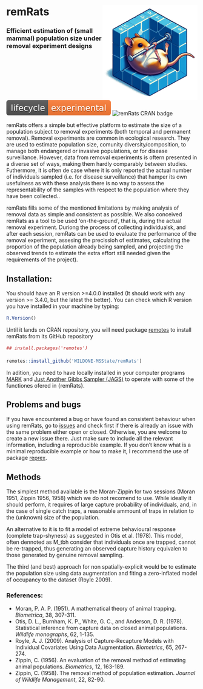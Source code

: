 
# remRats <img src='man/figures/logo.png' align="right" height="250" />

### Efficient estimation of (small mammal) population size under removal experiment designs

![remRats lifecycle](man/figures/lifecycle-experimental.svg) ![remRats
CRAN badge](man/figures/badge-cran.svg)

remRats offers a simple but effective platform to estimate the size of a
population subject to removal experiments (both temporal and permanent
removal). Removal experiments are common in ecological research. They
are used to estimate population size, comunity diversity/composition, to
manage both endangered or invasive populations, or for disease
surveillance. However, data from removal experiments is oftern presented
in a diverse set of ways, making them hardly comparably between studies.
Futhermore, it is often de case where it is only reported the actual
number of individuals sampled (i.e. for disease surveillance) that
hamper its own usefulness as with these analysis there is no way to
assess the representability of the samples with respect to the
population where they have been collected..

remRats fills some of the mentioned limitations by making analysis of
removal data as simple and consistent as possible. We also conceived
remRats as a tool to be used ‘on-the-ground’, that is, during the actual
removal experiment. Duriong the process of collecting individualsk, and
after each session, remRats can be used to evaluate the performance of
the removal experiment, assesing the precissioh of estimates,
calculating the proportion of the population already being sampled, and
projecting the observed trends to estimate the extra effort still needed
given the requirements of the project).

## Installation:

You should have an R version \>=4.0.0 installed (It should work with any
version \>= 3.4.0, but the latest the better). You can check which R
version you have installed in your machine by typing:

``` r
R.Version()
```

Until it lands on CRAN repository, you will need package
[remotes](https://cran.r-project.org/package=remotes) to install remRats
from its GitHub repository

``` r
## install.packages('remotes')

remotes::install_github('WILDONE-MSState/remRats')
```

In adition, you need to have locally installed in your computer programs
[MARK](http://www.phidot.org/software/mark/) and [Just Another Gibbs
Sampler (JAGS)](https://mcmc-jags.sourceforge.io/) to operate with some
of the functiones ofered in {remRats}.

## Problems and bugs

If you have encountered a bug or have found an consistent behaviour when
using remRats, go to
[issues](https://github.com/WILDONE-MSState/remRats/issues) and check
first if there is already an issue with the same problem either open or
closed. Otherwise, you are welcome to create a new issue there. Just
make sure to include all the relevant information, including a
reproducible example. If you don’t know what is a minimal reproducible
example or how to make it, I recommend the use of package
[reprex](https://cran.r-project.org/package=reprex).

## Methods

The simplest method available is the Moran-Zippin for two sessions
(Moran 1951, Zippin 1956, 1958) which we do not recomend to use. While
ideally it should perform, it requires of large capture probability of
individuals, and, in the case of single catch traps, a reasonable
ammount of traps in relation to the (unknown) size of the population.

An alternative to it is to fit a model of extreme behavioural response
(complete trap-shyness) as suggested in Otis et al. (1978). This model,
often dennoted as M\_tbh consider that individuals once are trapped,
cannot be re-trapped, thus generating an observed capture history
equivalen to those generated by genuine removal sampling.

The third (and best) approach for non spatially-explicit would be to
estimate the population size using data augmentation and fiting a
zero-inflated model of occupancy to the dataset (Royle 2009).

### References:

  - Moran, P. A. P. (1951). A mathematical theory of animal trapping.
    *Biometrica*, 38, 307-311.
  - Otis, D. L., Burnham, K. P., White, G. C., and Anderson, D. R.
    (1978). Statistical inference from capture data on closed animal
    populations. *Wildlife monographs*, 62, 1-135.
  - Royle, A. J. (2009). Analysis of Capture-Recapture Models with
    Individual Covariates Using Data Augmentation. *Biometrics*, 65,
    267-274.
  - Zippin, C. (1956). An evaluation of the removal method of estimating
    animal populations. *Biometrics*, 12, 163-189.
  - Zippin, C. (1958). The removal method of population estimation.
    *Journal of Wildlife Management*, 22, 82-90.
